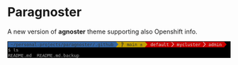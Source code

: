 # Paragnoster
A new version of **agnoster** theme supporting also Openshift info.


![How the theme looks like](.github/screenshot.png)
